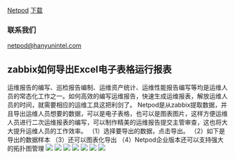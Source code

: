 [Netpod](http://www.hanyunintel.com/)
[下载](hymonitor.tpddns.cn:8888)
### 联系我们
netpod@hanyunintel.com
## zabbix如何导出Excel电子表格运行报表
运维报告的编写、巡检报告编制、运维资产统计、运维性能报告编写等均是运维人员的常态化工作之一。如何高效的编写运维报告，快速生成运维报表，解放运维人员的时间，就需要相应的运维工具这把利剑了。
Netpod是从zabbix提取数据，并且导出运维人员想要的数据，可以是电子表格，也可以是图表图片，这样方便运维人员进行二次运维报表的编写，可以制作精美的运维报告提交主管审查，这也将大大提升运维人员的工作效率。
（1）选择要导出的数据，点击导出。
（2）如下是导出的数据样本
（3）还可以图表化导出
（4）Netpod企业版本还可以支持强大的拓扑图管理
![](http://www.hanyunintel.com/static/media/wlywzs-01.b03a9729.png)
![](http://www.hanyunintel.com/static/media/wlywzs-02.6f495e21.png)
![](http://www.hanyunintel.com/static/media/wlywzs-03.27140525.png)
![](http://www.hanyunintel.com/static/media/wlywzs-04.7653211b.png)
![](http://www.hanyunintel.com/static/media/wlywzs-05.327fdde1.png)
![](http://www.hanyunintel.com/static/media/wlywzs-06.6d125557.png)
![](http://www.hanyunintel.com/static/media/wlywzs-07.d7205c13.png)



